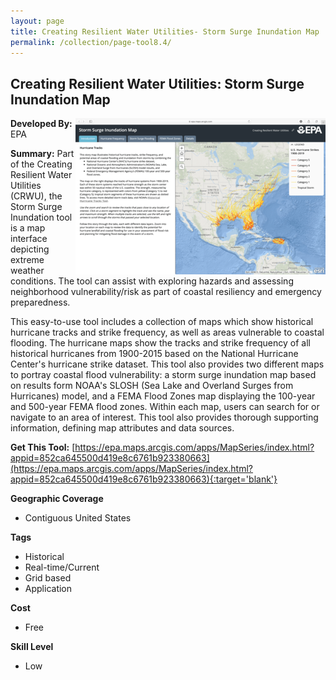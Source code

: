 ```yaml
---
layout: page
title: Creating Resilient Water Utilities- Storm Surge Inundation Map
permalink: /collection/page-tool8.4/
---
```

## Creating Resilient Water Utilities: Storm Surge Inundation Map

<img src="/images/scaled_250_400/TOOLID_8.4_ScreenCapture-1.png" style="max-height:250px;max-width:400;" align="right"/>

**Developed By:** EPA

**Summary:** Part of the Creating Resilient Water Utilities (CRWU), the Storm Surge Inundation tool is a map interface depicting extreme weather conditions. The tool can assist with exploring hazards and assessing neighborhood vulnerability/risk as part of coastal resiliency and emergency preparedness. 

This easy-to-use tool includes a collection of maps which show historical hurricane tracks and strike frequency, as well as areas vulnerable to coastal flooding. The hurricane maps show the tracks and strike frequency of all historical hurricanes from 1900-2015 based on the National Hurricane Center's hurricane strike dataset. This tool also provides two different maps to portray coastal flood vulnerability: a storm surge inundation map based on results form NOAA's SLOSH (Sea Lake and Overland Surges from Hurricanes) model, and a FEMA Flood Zones map displaying the 100-year and 500-year FEMA flood zones. Within each map, users can search for or navigate to an area of interest. This tool also provides thorough supporting information, defining map attributes and data sources. 

**Get This Tool:** [https://epa.maps.arcgis.com/apps/MapSeries/index.html?appid=852ca645500d419e8c6761b923380663](https://epa.maps.arcgis.com/apps/MapSeries/index.html?appid=852ca645500d419e8c6761b923380663){:target='blank'}

**Geographic Coverage**

* Contiguous United States

**Tags**

*  Historical 
*  Real-time/Current
*  Grid based
*  Application

**Cost**

* Free

**Skill Level**

* Low
